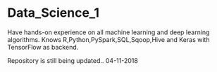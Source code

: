 # Data_Science_1

Have hands-on experience on all machine learning and deep learning algorithms.
Knows R,Python,PySpark,SQL,Sqoop,Hive and Keras with TensorFlow as backend.

Repository is still being updated..
04-11-2018